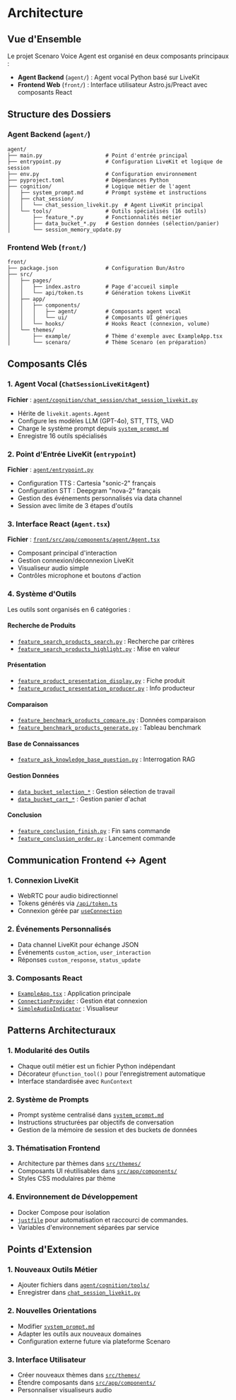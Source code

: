 # Architecture

## Vue d'Ensemble

Le projet Scenaro Voice Agent est organisé en deux composants principaux :

- **Agent Backend** (`agent/`) : Agent vocal Python basé sur LiveKit
- **Frontend Web** (`front/`) : Interface utilisateur Astro.js/Preact avec composants React

## Structure des Dossiers

### Agent Backend (`agent/`)

```
agent/
├── main.py                    # Point d'entrée principal
├── entrypoint.py              # Configuration LiveKit et logique de session
├── env.py                     # Configuration environnement
├── pyproject.toml             # Dépendances Python
├── cognition/                 # Logique métier de l'agent
│   ├── system_prompt.md       # Prompt système et instructions
│   ├── chat_session/
│   │   └── chat_session_livekit.py  # Agent LiveKit principal
│   └── tools/                 # Outils spécialisés (16 outils)
│       ├── feature_*.py       # Fonctionnalités métier
│       ├── data_bucket_*.py   # Gestion données (sélection/panier)
│       └── session_memory_update.py
```

### Frontend Web (`front/`)

```
front/
├── package.json               # Configuration Bun/Astro
├── src/
│   ├── pages/
│   │   ├── index.astro        # Page d'accueil simple
│   │   └── api/token.ts       # Génération tokens LiveKit
│   ├── app/
│   │   ├── components/
│   │   │   ├── agent/         # Composants agent vocal
│   │   │   └── ui/            # Composants UI génériques
│   │   └── hooks/             # Hooks React (connexion, volume)
│   └── themes/
│       ├── example/           # Thème d'exemple avec ExampleApp.tsx
│       └── scenaro/           # Thème Scenaro (en préparation)
```

## Composants Clés

### 1. Agent Vocal (`ChatSessionLiveKitAgent`)

**Fichier** : [`agent/cognition/chat_session/chat_session_livekit.py`](agent/cognition/chat_session/chat_session_livekit.py:37)

- Hérite de `livekit.agents.Agent`
- Configure les modèles LLM (GPT-4o), STT, TTS, VAD
- Charge le système prompt depuis [`system_prompt.md`](agent/cognition/system_prompt.md)
- Enregistre 16 outils spécialisés

### 2. Point d'Entrée LiveKit (`entrypoint`)

**Fichier** : [`agent/entrypoint.py`](agent/entrypoint.py:27)

- Configuration TTS : Cartesia "sonic-2" français
- Configuration STT : Deepgram "nova-2" français
- Gestion des événements personnalisés via data channel
- Session avec limite de 3 étapes d'outils

### 3. Interface React (`Agent.tsx`)

**Fichier** : [`front/src/app/components/agent/Agent.tsx`](front/src/app/components/agent/Agent.tsx:21)

- Composant principal d'interaction
- Gestion connexion/déconnexion LiveKit
- Visualiseur audio simple
- Contrôles microphone et boutons d'action

### 4. Système d'Outils

Les outils sont organisés en 6 catégories :

#### **Recherche de Produits**

- [`feature_search_products_search.py`](agent/cognition/tools/feature_search_products_search.py:12) : Recherche par critères
- [`feature_search_products_highlight.py`](agent/cognition/tools/feature_search_products_highlight.py:13) : Mise en valeur

#### **Présentation**

- [`feature_product_presentation_display.py`](agent/cognition/tools/feature_product_presentation_display.py:12) : Fiche produit
- [`feature_product_presentation_producer.py`](agent/cognition/tools/feature_product_presentation_producer.py:12) : Info producteur

#### **Comparaison**

- [`feature_benchmark_products_compare.py`](agent/cognition/tools/feature_benchmark_products_compare.py:13) : Données comparaison
- [`feature_benchmark_products_generate.py`](agent/cognition/tools/feature_benchmark_products_generate.py:13) : Tableau benchmark

#### **Base de Connaissances**

- [`feature_ask_knowledge_base_question.py`](agent/cognition/tools/feature_ask_knowledge_base_question.py:13) : Interrogation RAG

#### **Gestion Données**

- [`data_bucket_selection_*`](agent/cognition/tools/) : Gestion sélection de travail
- [`data_bucket_cart_*`](agent/cognition/tools/) : Gestion panier d'achat

#### **Conclusion**

- [`feature_conclusion_finish.py`](agent/cognition/tools/feature_conclusion_finish.py:12) : Fin sans commande
- [`feature_conclusion_order.py`](agent/cognition/tools/feature_conclusion_order.py:12) : Lancement commande

## Communication Frontend ↔ Agent

### 1. Connexion LiveKit

- WebRTC pour audio bidirectionnel
- Tokens générés via [`/api/token.ts`](front/src/pages/api/token.ts)
- Connexion gérée par [`useConnection`](front/src/app/hooks/useConnection.tsx)

### 2. Événements Personnalisés

- Data channel LiveKit pour échange JSON
- Événements `custom_action`, `user_interaction`
- Réponses `custom_response`, `status_update`

### 3. Composants React

- [`ExampleApp.tsx`](front/src/themes/example/components/ExampleApp.tsx:66) : Application principale
- [`ConnectionProvider`](front/src/app/hooks/useConnection.tsx) : Gestion état connexion
- [`SimpleAudioIndicator`](front/src/app/components/agent/SimpleAudioIndicator.tsx) : Visualiseur

## Patterns Architecturaux

### 1. Modularité des Outils

- Chaque outil métier est un fichier Python indépendant
- Décorateur `@function_tool()` pour l'enregistrement automatique
- Interface standardisée avec `RunContext`

### 2. Système de Prompts

- Prompt système centralisé dans [`system_prompt.md`](agent/cognition/system_prompt.md)
- Instructions structurées par objectifs de conversation
- Gestion de la mémoire de session et des buckets de données

### 3. Thématisation Frontend

- Architecture par thèmes dans [`src/themes/`](front/src/themes/)
- Composants UI réutilisables dans [`src/app/components/`](front/src/app/components/)
- Styles CSS modulaires par thème

### 4. Environnement de Développement

- Docker Compose pour isolation
- [`justfile`](justfile) pour automatisation et raccourci de commandes.
- Variables d'environnement séparées par service

## Points d'Extension

### 1. Nouveaux Outils Métier

- Ajouter fichiers dans [`agent/cognition/tools/`](agent/cognition/tools/)
- Enregistrer dans [`chat_session_livekit.py`](agent/cognition/chat_session/chat_session_livekit.py:52)

### 2. Nouvelles Orientations

- Modifier [`system_prompt.md`](agent/cognition/system_prompt.md)
- Adapter les outils aux nouveaux domaines
- Configuration externe future via plateforme Scenaro

### 3. Interface Utilisateur

- Créer nouveaux thèmes dans [`src/themes/`](front/src/themes/)
- Étendre composants dans [`src/app/components/`](front/src/app/components/)
- Personnaliser visualiseurs audio
